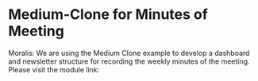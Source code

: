 # Medium-Clone for Minutes of Meeting

Moralis: We are using the Medium Clone example to develop a dashboard and newsletter structure for recording the weekly minutes of the meeting. Please visit the module link: 
